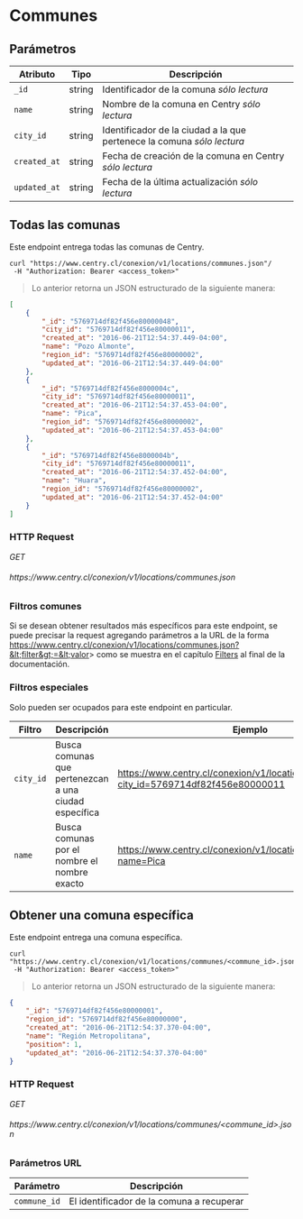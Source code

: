 # Communes

## Parámetros

Atributo     | Tipo    | Descripción                                                                            
------------ | ------- | -----------
`_id`        | string  | Identificador de la comuna <i class="label label-info">sólo lectura</i>
`name`       | string  | Nombre de la comuna en Centry <i class="label label-info">sólo lectura</i>
`city_id`    | string  | Identificador de la ciudad a la que pertenece la comuna <i class="label label-info">sólo lectura</i>
`created_at` | string  | Fecha de creación de la comuna en Centry <i class="label label-info">sólo lectura</i>
`updated_at` | string  | Fecha de la última actualización <i class="label label-info">sólo lectura</i>

## Todas las comunas

Este endpoint entrega todas las comunas de Centry.

```shell
curl "https://www.centry.cl/conexion/v1/locations/communes.json"/
 -H "Authorization: Bearer <access_token>"
```

> Lo anterior retorna un JSON estructurado de la siguiente manera:

```json
[
    {
        "_id": "5769714df82f456e80000048",
        "city_id": "5769714df82f456e80000011",
        "created_at": "2016-06-21T12:54:37.449-04:00",
        "name": "Pozo Almonte",
        "region_id": "5769714df82f456e80000002",
        "updated_at": "2016-06-21T12:54:37.449-04:00"
    },
    {
        "_id": "5769714df82f456e8000004c",
        "city_id": "5769714df82f456e80000011",
        "created_at": "2016-06-21T12:54:37.453-04:00",
        "name": "Pica",
        "region_id": "5769714df82f456e80000002",
        "updated_at": "2016-06-21T12:54:37.453-04:00"
    },
    {
        "_id": "5769714df82f456e8000004b",
        "city_id": "5769714df82f456e80000011",
        "created_at": "2016-06-21T12:54:37.452-04:00",
        "name": "Huara",
        "region_id": "5769714df82f456e80000002",
        "updated_at": "2016-06-21T12:54:37.452-04:00"
    }
]
```

### HTTP Request

<div class="api-endpoint">
  <div class="endpoint-data">
    <i class="label label-get">GET</i>
    <h6> https://www.centry.cl/conexion/v1/locations/communes.json </h6>
  </div>
</div>

### Filtros comunes

Si se desean obtener resultados más específicos para este endpoint, se puede
precisar la request agregando parámetros a la URL de la forma
https://www.centry.cl/conexion/v1/locations/communes.json?&lt;filter&gt;=&lt;valor&gt;
como se muestra en el capítulo [Filters](#filters) al final de la documentación.

### Filtros especiales

Solo pueden ser ocupados para este endpoint en particular.

Filtro    | Descripción                                           | Ejemplo
--------- | ----------------------------------------------------- | -------
`city_id` | Busca comunas que pertenezcan a una ciudad específica | https://www.centry.cl/conexion/v1/locations/communes.json?city_id=5769714df82f456e80000011
`name`    | Busca comunas por el nombre el nombre exacto          | https://www.centry.cl/conexion/v1/locations/communes.json?name=Pica

## Obtener una comuna específica

Este endpoint entrega una comuna específica.

```shell
curl "https://www.centry.cl/conexion/v1/locations/communes/<commune_id>.json"/
 -H "Authorization: Bearer <access_token>"
```

> Lo anterior retorna un JSON estructurado de la siguiente manera:

```json
{
    "_id": "5769714df82f456e80000001",
    "region_id": "5769714df82f456e80000000",
    "created_at": "2016-06-21T12:54:37.370-04:00",
    "name": "Región Metropolitana",
    "position": 1,
    "updated_at": "2016-06-21T12:54:37.370-04:00"
}
```

### HTTP Request

<div class="api-endpoint">
  <div class="endpoint-data">
    <i class="label label-get">GET</i>
    <h6> https://www.centry.cl/conexion/v1/locations/communes/&lt;commune_id&gt;.json </h6>
  </div>
</div>

### Parámetros URL

Parámetro    | Descripción
------------ | -----------
`commune_id` | El identificador de la comuna a recuperar

